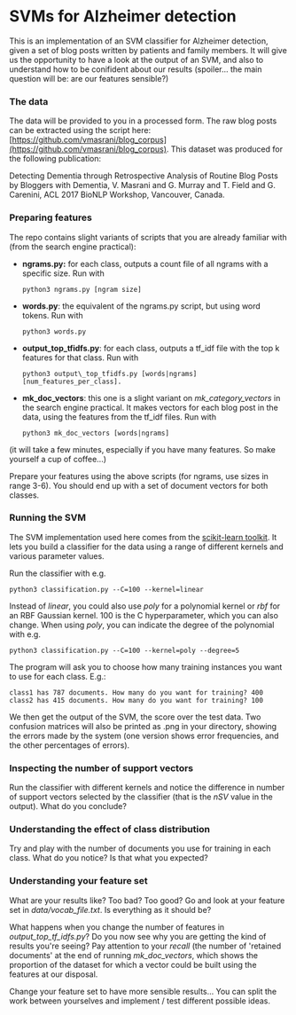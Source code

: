 # SVMs for Alzheimer detection

This is an implementation of an SVM classifier for Alzheimer detection, given a set of blog posts written by patients and family members. It will give us the opportunity to have a look at the output of an SVM, and also to understand how to be conifident about our results (spoiler... the main question will be: are our features sensible?)

### The data

The data will be provided to you in a processed form. The raw blog posts can be extracted using the script here: [https://github.com/vmasrani/blog_corpus](https://github.com/vmasrani/blog_corpus). This dataset was produced for the following publication:

Detecting Dementia through Retrospective Analysis of Routine Blog Posts by Bloggers with Dementia,
V. Masrani and G. Murray and T. Field and G. Carenini, ACL 2017 BioNLP Workshop, Vancouver, Canada.


### Preparing features

The repo contains slight variants of scripts that you are already familiar with (from the search engine practical):

* **ngrams.py:** for each class, outputs a count file of all ngrams with a specific size. Run with 

      python3 ngrams.py [ngram size]

* **words.py**: the equivalent of the ngrams.py script, but using word tokens. Run with

      python3 words.py

* **output\_top_tfidfs.py**: for each class, outputs a tf\_idf file with the top k features for that class. Run with 

      python3 output\_top_tfidfs.py [words|ngrams] [num_features_per_class].

* **mk_doc_vectors**: this one is a slight variant on *mk_category_vectors* in the search engine practical. It makes vectors for each blog post in the data, using the features from the tf\_idf files. Run with 

      python3 mk_doc_vectors [words|ngrams]

(it will take a few minutes, especially if you have many features. So make yourself a cup of coffee...)

Prepare your features using the above scripts (for ngrams, use sizes in range 3-6). You should end up with a set of document vectors for both classes.


### Running the SVM

The SVM implementation used here comes from the [scikit-learn toolkit](http://scikit-learn.org/stable/modules/generated/sklearn.svm.SVC.html#sklearn.svm.SVC). It lets you build a classifier for the data using a range of different kernels and various parameter values.

Run the classifier with e.g.

    python3 classification.py --C=100 --kernel=linear

Instead of *linear*, you could also use *poly* for a polynomial kernel or *rbf* for an RBF Gaussian kernel. 100 is the C hyperparameter, which you can also change. When using *poly*, you can indicate the degree of the polynomial with e.g.

    python3 classification.py --C=100 --kernel=poly --degree=5

The program will ask you to choose how many training instances you want to use for each class. E.g.:

    class1 has 787 documents. How many do you want for training? 400
    class2 has 415 documents. How many do you want for training? 100

We then get the output of the SVM, the score over the test data. Two confusion matrices will also be printed as .png in your directory, showing the errors made by the system (one version shows error frequencies, and the other percentages of errors).




### Inspecting the number of support vectors

Run the classifier with different kernels and notice the difference in number of support vectors selected by the classifier (that is the *nSV* value in the output). What do you conclude?


### Understanding the effect of class distribution

Try and play with the number of documents you use for training in each class. What do you notice? Is that what you expected?


### Understanding your feature set

What are your results like? Too bad? Too good? Go and look at your feature set in *data/vocab_file.txt*. Is everything as it should be? 

What happens when you change the number of features in *output\_top\_tf\_idfs.py*? Do you now see why you are getting the kind of results you're seeing? Pay attention to your *recall* (the number of 'retained documents' at the end of running *mk_doc_vectors*, which shows the proportion of the dataset for which a vector could be built using the features at our disposal.

Change your feature set to have more sensible results... You can split the work between yourselves and implement / test different possible ideas.



